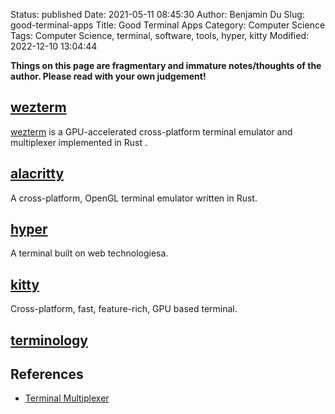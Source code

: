 Status: published
Date: 2021-05-11 08:45:30
Author: Benjamin Du
Slug: good-terminal-apps
Title: Good Terminal Apps
Category: Computer Science
Tags: Computer Science, terminal, software, tools, hyper, kitty
Modified: 2022-12-10 13:04:44

**Things on this page are fragmentary and immature notes/thoughts of the author. Please read with your own judgement!**

## [wezterm](https://github.com/wez/wezterm)
[wezterm](https://github.com/wez/wezterm)
is a GPU-accelerated cross-platform terminal emulator and multiplexer 
implemented in Rust
.

## [alacritty](https://github.com/alacritty/alacritty)

A cross-platform, OpenGL terminal emulator written in Rust.

## [hyper](https://github.com/vercel/hyper)

A terminal built on web technologiesa.

## [kitty](https://github.com/kovidgoyal/kitty)

Cross-platform, fast, feature-rich, GPU based terminal.

## [terminology](https://github.com/borisfaure/terminology)

## References

- [Terminal Multiplexer](http://www.legendu.net/en/blog/terminal-multiplexers)
